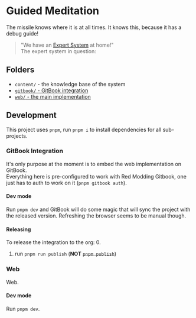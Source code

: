 # Guided Meditation

The missile knows where it is at all times. It knows this, because it has a debug guide!

> "We have an [Expert System](https://en.wikipedia.org/wiki/Expert_system) at home!"  
> The expert system in question:

## Folders

- `content/` - the knowledge base of the system
- [`gitbook/` - GitBook integration](#gitbook-integration)
- [`web/` - the main implementation](#web)

## Development

This project uses `pnpm`, run `pnpm i` to install dependencies for all sub-projects.

### GitBook Integration

It's only purpose at the moment is to embed the web implementation 
on GitBook.  
Everything here is pre-configured to work with Red Modding Gitbook,
one just has to auth to work on it (`pnpm gitbook auth`).

#### Dev mode

Run `pnpm dev` and GitBook will do some magic that will sync the project with the released version.
Refreshing the browser seems to be manual though.

#### Releasing

To release the integration to the org:
0. 
1. run `pnpm run publish` (**NOT** ~~`pnpm publish`~~)

### Web

Web.

#### Dev mode

Run `pnpm dev`.
